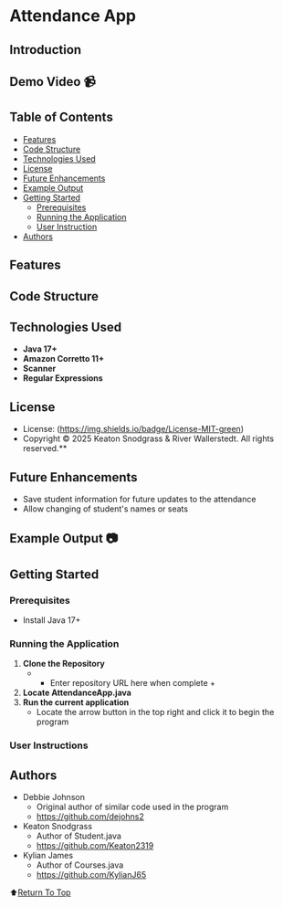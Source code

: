 # Attendance App

## Introduction


## Demo Video :video_camera:


## Table of Contents
- [Features](#features)
- [Code Structure](#code-structure)
- [Technologies Used](#technologies-used)
- [License](#license)
- [Future Enhancements](#future-enhancements)
- [Example Output](#example-output)
- [Getting Started](#getting-started)
     - [Prerequisites](#prerequisites)
     - [Running the Application](#running-the-application)
     - [User Instruction](#user-instructions)
- [Authors](#authors)

## Features


## Code Structure


## Technologies Used
- **Java 17+**
- **Amazon Corretto 11+**
- **Scanner**
- **Regular Expressions**
  
## License
- License: (https://img.shields.io/badge/License-MIT-green)
- Copyright &copy; 2025 Keaton Snodgrass & River Wallerstedt. All rights reserved.**

## Future Enhancements
- Save student information for future updates to the attendance
- Allow changing of student's names or seats

## Example Output :camera:



## Getting Started

### Prerequisites
- Install Java 17+

### Running the Application
1. **Clone the Repository**
     - + Enter repository URL here when complete +
2. **Locate AttendanceApp.java**
3. **Run the current application**
     - Locate the arrow button in the top right and click it to begin the program

### User Instructions


## Authors
- Debbie Johnson
     - Original author of similar code used in the program
     - https://github.com/dejohns2
- Keaton Snodgrass
     - Author of Student.java
     - https://github.com/Keaton2319
- Kylian James
     - Author of Courses.java
     - https://github.com/KylianJ65

:arrow_up:[Return To Top](#attendance-app)
